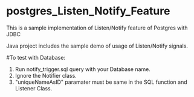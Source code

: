 # postgres_Listen_Notify_Feature
This is a sample implementation of Listen/Notify feature of Postgres with JDBC

Java project includes the sample demo of usage of Listen/Notify signals.

#To test with Database:
1. Run notify_trigger.sql query with your Database name.
2. Ignore the Notifier class.
3. "uniqueNameAsID" paramater must be same in the SQL function and Listener Class.




